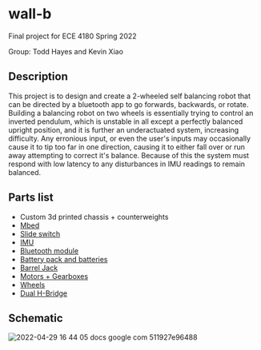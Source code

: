 # wall-b
Final project for ECE 4180 Spring 2022

Group: Todd Hayes and Kevin Xiao

## Description
This project is to design and create a 2-wheeled self balancing robot that can be directed by a bluetooth app to go forwards, backwards, or rotate. Building a balancing robot on two wheels is essentially trying to control an inverted pendulum, which is unstable in all except a perfectly balanced upright position, and it is further an underactuated system, increasing difficulty. Any erronious input, or even the user's inputs may occasionally cause it to tip too far in one direction, causing it to either fall over or run away attempting to correct it's balance. Because of this the system must respond with low latency to any disturbances in IMU readings to remain balanced.

## Parts list
- Custom 3d printed chassis + counterweights
- [Mbed](https://www.sparkfun.com/products/9564)
- [Slide switch](https://www.sparkfun.com/products/9609)
- [IMU](https://os.mbed.com/components/LSM9DS1-IMU)
- [Bluetooth module](https://os.mbed.com/users/4180_1/notebook/adafruit-bluefruit-le-uart-friend---bluetooth-low-)
- [Battery pack and batteries](https://www.sparkfun.com/products/9835)
- [Barrel Jack](https://www.sparkfun.com/products/10811)
- [Motors + Gearboxes](https://www.sparkfun.com/products/13302)
- [Wheels](https://www.sparkfun.com/products/13259)
- [Dual H-Bridge](https://www.sparkfun.com/products/14451)


## Schematic
![2022-04-29 16 44 05 docs google com 511927e96488](https://user-images.githubusercontent.com/55037136/166066730-9dda018b-f966-41b9-b5d9-93892dc0d661.jpg)

